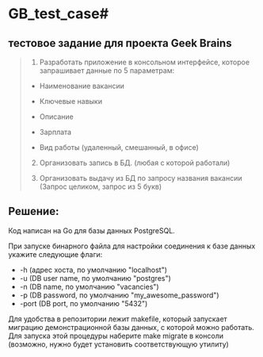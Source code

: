 # GB_test_case#
## тестовое задание для проекта Geek Brains ##

>1. Разработать приложение в консольном интерфейсе, которое запрашивает данные по 5 параметрам:
>
>- Наименование вакансии
>
>- Ключевые навыки
>
>- Описание
>
>- Зарплата
>
>- Вид работы (удаленный, смешанный, в офисе)
>
>2. Организовать запись в БД. (любая с которой работали)
>
>3. Организовать выдачу из БД по запросу названия вакансии (Запрос целиком, запрос из 5 букв)  
  
  ## Решение: ##  

Код написан на Go для базы данных PostgreSQL.  

При запуске бинарного файла для настройки соединения к базе данных укажите следующие флаги:
- -h (адрес хоста, по умолчанию "localhost")
- -u (DB user name, по умолчанию "postgres")
- -n (DB name, по умолчанию "vacancies")
- -p (DB password, по умолчанию "my_awesome_password")
- -port (DB port, по умолчанию "5432")

Для удобства в репозитории лежит makefile, который запускает миграцию демонстрационной базы данных, с которой можно работать.
Для запуска этой процедуры наберите make migrate в консоли (возможно, нужно будет установить соответствующую утилиту)


   